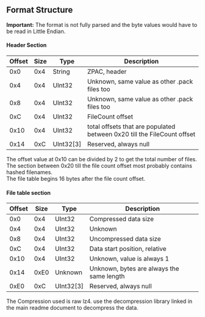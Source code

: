 ## Format Structure

**Important:** The format is not fully parsed and the byte values would have to be read in Little Endian.

#### Header Section
| Offset | Size | Type | Description |
| --- | --- | --- | --- |
| 0x0 | 0x4  | String | ZPAC, header |
| 0x4 | 0x4 | UInt32 | Unknown, same value as other .pack files too |
| 0x8 | 0x4 | UInt32 | Unknown, same value as other .pack files too |
| 0xC | 0x4 | UInt32 | FileCount offset |
| 0x10 | 0x4  | UInt32 | total offsets that are populated between 0x20 till the FileCount offset |
| 0x14 | 0xC | UInt32[3] | Reserved, always null |

The offset value at 0x10 can be divided by 2 to get the total number of files.
<br>The section between 0x20 till the file count offset most probably contains hashed filenames.
<br>The file table begins 16 bytes after the file count offset.


#### File table section
| Offset | Size | Type | Description |
| --- | --- | --- | --- |
| 0x0 | 0x4 | UInt32 | Compressed data size |
| 0x4 | 0x4 | UInt32 | Unknown |
| 0x8 | 0x4 | UInt32 | Uncompressed data size |
| 0xC | 0x4 | UInt32 | Data start position, relative |
| 0x10 | 0x4 | UInt32 | Unknown, value is always 1 |
| 0x14 | 0xE0 | Unknown | Unknown, bytes are always the same length |
| 0xE0 | 0xC | UInt32[3] | Reserved, always null |

The Compression used is raw lz4. use the decompression library linked in the main readme document to decompress the data.
